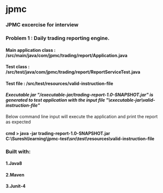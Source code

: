 # jpmc
### JPMC excercise for interview
### Problem 1 : Daily trading reporting engine.

#### Main application class : /src/main/java/com/jpmc/trading/report/Application.java
#### Test class : /src/test/java/com/jpmc/trading/report/ReportServiceTest.java
#### Test file : /src/test/resources/valid-instruction-file

#### *Executable jar "/executable-jar/trading-report-1.0-SNAPSHOT.jar" is generated to test application with the input file "\executable-jar\valid-instruction-file"*

Below command line input will execute the application and print the report as expected

#### cmd > **java -jar trading-report-1.0-SNAPSHOT.jar C:\Suresh\learning\jpmc-test\src\test\resources\valid-instruction-file**


### Built with: 

#### 1.Java8
#### 2.Maven
#### 3.Junit-4
